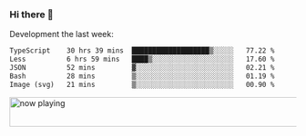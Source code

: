 ### Hi there 👋

Development the last week:
<!--START_SECTION:waka-->

```txt
TypeScript    30 hrs 39 mins  ███████████████████▒░░░░░   77.22 %
Less          6 hrs 59 mins   ████▒░░░░░░░░░░░░░░░░░░░░   17.60 %
JSON          52 mins         ▓░░░░░░░░░░░░░░░░░░░░░░░░   02.21 %
Bash          28 mins         ▒░░░░░░░░░░░░░░░░░░░░░░░░   01.19 %
Image (svg)   21 mins         ▒░░░░░░░░░░░░░░░░░░░░░░░░   00.90 %
```

<!--END_SECTION:waka-->

<!--
**JASONPANGGO/jasonpanggo** is a ✨ _special_ ✨ repository because its `README.md` (this file) appears on your GitHub profile.

Here are some ideas to get you started:

- 🔭 I’m currently working on ...
- 🌱 I’m currently learning ...
- 👯 I’m looking to collaborate on ...
- 🤔 I’m looking for help with ...
- 💬 Ask me about ...
- 📫 How to reach me: ...
- 😄 Pronouns: ...
- ⚡ Fun fact: ...
-->

<a href="https://volt.fm/user/q8yd9e79csfr57rt" target="_blank"><img src="https://spotify-badge-egoist.vercel.app/api/now-playing" width="540" height="52" alt="now playing"></a>
